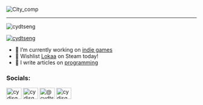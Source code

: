 ![City_comp](https://user-images.githubusercontent.com/63691277/217892466-c03b82a4-acac-4369-bc1e-254245fc8079.gif)

---

<p align="left"> <img src="https://komarev.com/ghpvc/?username=cydtseng&label=Profile%20views&color=0e75b6&style=flat" alt="cydtseng" /> </p>

<p align="left"> <a href="https://github.com/ryo-ma/github-profile-trophy"><img src="https://github-profile-trophy.vercel.app/?username=cydtseng&column=-1&theme=gruvbox&margin-w=20&no-bg=true" alt="cydtseng" /></a> </p>



- 🔭 I’m currently working on [indie games](https://cydisq.itch.io/)
- 🔭 Wishlist [Lokaa](https://store.steampowered.com/app/2323070/Lokaa/) on Steam today!
- 📝 I write articles on [programming](https://medium.com/@cydtseng)


<h3 align="left">Socials:</h3>
<p align="left">
<a href="https://twitter.com/cydisq" target="blank"><img align="center" src="https://raw.githubusercontent.com/rahuldkjain/github-profile-readme-generator/master/src/images/icons/Social/twitter.svg" alt="cydisq" height="30" width="40" /></a>
<a href="https://instagram.com/cydisq" target="blank"><img align="center" src="https://raw.githubusercontent.com/rahuldkjain/github-profile-readme-generator/master/src/images/icons/Social/instagram.svg" alt="cydisq" height="30" width="40" /></a>
<a href="https://medium.com/@cydtseng" target="blank"><img align="center" src="https://raw.githubusercontent.com/rahuldkjain/github-profile-readme-generator/master/src/images/icons/Social/medium.svg" alt="@cydtseng" height="30" width="40" /></a>
<a href="https://www.youtube.com/channel/UCxYEZLrUm-q8Ymhbp3n1qJw" target="blank"><img align="center" src="https://raw.githubusercontent.com/rahuldkjain/github-profile-readme-generator/master/src/images/icons/Social/youtube.svg" alt="cydisq" height="30" width="40" /></a>
</p>

